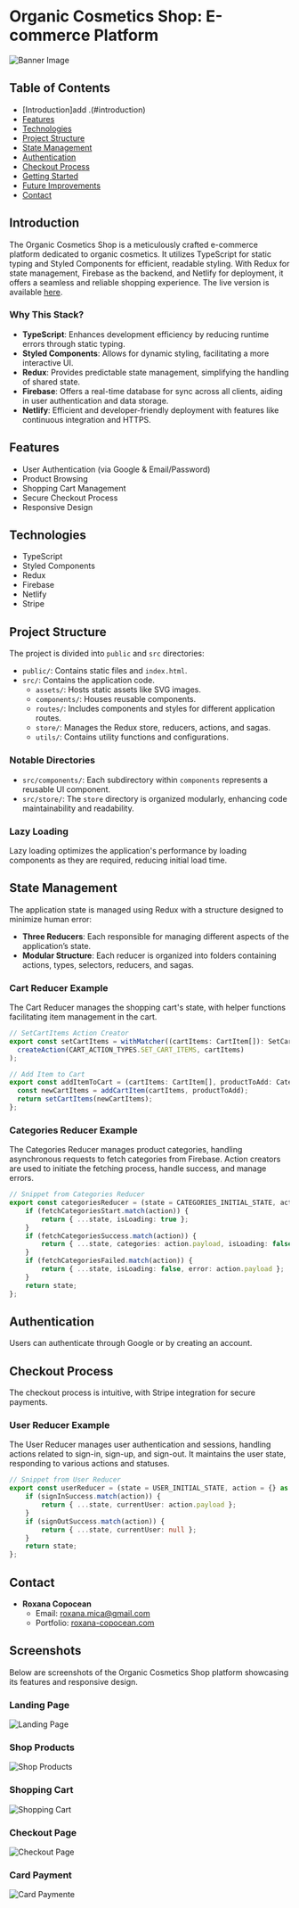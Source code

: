 


# Organic Cosmetics Shop: E-commerce Platform 

![Banner Image](/organic_e-commerce/src/assets/github/banner.jpg)

## Table of Contents

- [Introduction]add .(#introduction)
- [Features](#features)
- [Technologies](#technologies)
- [Project Structure](#project-structure)
- [State Management](#state-management)
- [Authentication](#authentication)
- [Checkout Process](#checkout-process)
- [Getting Started](#getting-started)
- [Future Improvements](#future-improvements)
- [Contact](#contact)

## Introduction

The Organic Cosmetics Shop is a meticulously crafted e-commerce platform dedicated to organic cosmetics. It utilizes TypeScript for static typing and Styled Components for efficient, readable styling. With Redux for state management, Firebase as the backend, and Netlify for deployment, it offers a seamless and reliable shopping experience. The live version is available [here](https://glowing-selkie-19ef51.netlify.app/).

### Why This Stack?
- **TypeScript**: Enhances development efficiency by reducing runtime errors through static typing.
- **Styled Components**: Allows for dynamic styling, facilitating a more interactive UI.
- **Redux**: Provides predictable state management, simplifying the handling of shared state.
- **Firebase**: Offers a real-time database for sync across all clients, aiding in user authentication and data storage.
- **Netlify**: Efficient and developer-friendly deployment with features like continuous integration and HTTPS.

## Features

- User Authentication (via Google & Email/Password)
- Product Browsing
- Shopping Cart Management
- Secure Checkout Process
- Responsive Design

## Technologies

- TypeScript
- Styled Components
- Redux
- Firebase
- Netlify
- Stripe

## Project Structure

The project is divided into `public` and `src` directories:

- `public/`: Contains static files and `index.html`.
- `src/`: Contains the application code.
  - `assets/`: Hosts static assets like SVG images.
  - `components/`: Houses reusable components.
  - `routes/`: Includes components and styles for different application routes.
  - `store/`: Manages the Redux store, reducers, actions, and sagas.
  - `utils/`: Contains utility functions and configurations.

### Notable Directories
- `src/components/`: Each subdirectory within `components` represents a reusable UI component.
- `src/store/`: The `store` directory is organized modularly, enhancing code maintainability and readability.

### Lazy Loading
Lazy loading optimizes the application's performance by loading components as they are required, reducing initial load time.

## State Management

The application state is managed using Redux with a structure designed to minimize human error:

- **Three Reducers**: Each responsible for managing different aspects of the application’s state.
- **Modular Structure**: Each reducer is organized into folders containing actions, types, selectors, reducers, and sagas.

### Cart Reducer Example
The Cart Reducer manages the shopping cart's state, with helper functions facilitating item management in the cart.

```typescript
// SetCartItems Action Creator
export const setCartItems = withMatcher((cartItems: CartItem[]): SetCartItems =>
  createAction(CART_ACTION_TYPES.SET_CART_ITEMS, cartItems)
);

// Add Item to Cart
export const addItemToCart = (cartItems: CartItem[], productToAdd: CategoryItem): SetCartItems => {
  const newCartItems = addCartItem(cartItems, productToAdd);
  return setCartItems(newCartItems);
};
```

### Categories Reducer Example
The Categories Reducer manages product categories, handling asynchronous requests to fetch categories from Firebase. Action creators are used to initiate the fetching process, handle success, and manage errors.

```typescript
// Snippet from Categories Reducer
export const categoriesReducer = (state = CATEGORIES_INITIAL_STATE, action: AnyAction): CategoryState => {
	if (fetchCategoriesStart.match(action)) {
		return { ...state, isLoading: true };
	}
	if (fetchCategoriesSuccess.match(action)) {
		return { ...state, categories: action.payload, isLoading: false };
	}
	if (fetchCategoriesFailed.match(action)) {
		return { ...state, isLoading: false, error: action.payload };
	}
	return state;
};
```

## Authentication
Users can authenticate through Google or by creating an account.

## Checkout Process
The checkout process is intuitive, with Stripe integration for secure payments.

### User Reducer Example
The User Reducer manages user authentication and sessions, handling actions related to sign-in, sign-up, and sign-out. It maintains the user state, responding to various actions and statuses.

```typescript
// Snippet from User Reducer
export const userReducer = (state = USER_INITIAL_STATE, action = {} as AnyAction): UserState => {
	if (signInSuccess.match(action)) {
		return { ...state, currentUser: action.payload };
	}
	if (signOutSuccess.match(action)) {
		return { ...state, currentUser: null };
	}
	return state;
};
```

## Contact
- **Roxana Copocean**
  - Email: roxana.mica@gmail.com
  - Portfolio: [roxana-copocean.com](http://roxana-copocean.com)


## Screenshots

Below are screenshots of the Organic Cosmetics Shop platform showcasing its features and responsive design.

### Landing Page
![Landing Page](/organic_e-commerce/src/assets/github/landing_page.jpg)

### Shop Products
![Shop Products](/organic_e-commerce/src/assets/github/shop.jpg)

### Shopping Cart
![Shopping Cart](/organic_e-commerce/src/assets/github/shop_cart.jpg)

### Checkout Page
![Checkout Page](/organic_e-commerce/src/assets/github/checkout.jpg)

### Card Payment
![Card Paymente](/organic_e-commerce/src/assets/github/card_payment.jpg)



